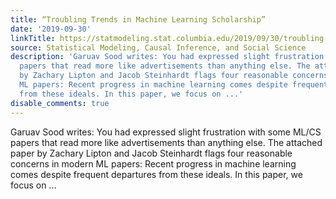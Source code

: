 ```yaml
---
title: “Troubling Trends in Machine Learning Scholarship”
date: '2019-09-30'
linkTitle: https://statmodeling.stat.columbia.edu/2019/09/30/troubling-trends-in-machine-learning-scholarship/
source: Statistical Modeling, Causal Inference, and Social Science
description: 'Garuav Sood writes: You had expressed slight frustration with some ML/CS
  papers that read more like advertisements than anything else. The attached paper
  by Zachary Lipton and Jacob Steinhardt flags four reasonable concerns in modern
  ML papers: Recent progress in machine learning comes despite frequent departures
  from these ideals. In this paper, we focus on ...'
disable_comments: true
---
```

Garuav Sood writes: You had expressed slight frustration with some ML/CS papers that read more like advertisements than anything else. The attached paper by Zachary Lipton and Jacob Steinhardt flags four reasonable concerns in modern ML papers: Recent progress in machine learning comes despite frequent departures from these ideals. In this paper, we focus on ...